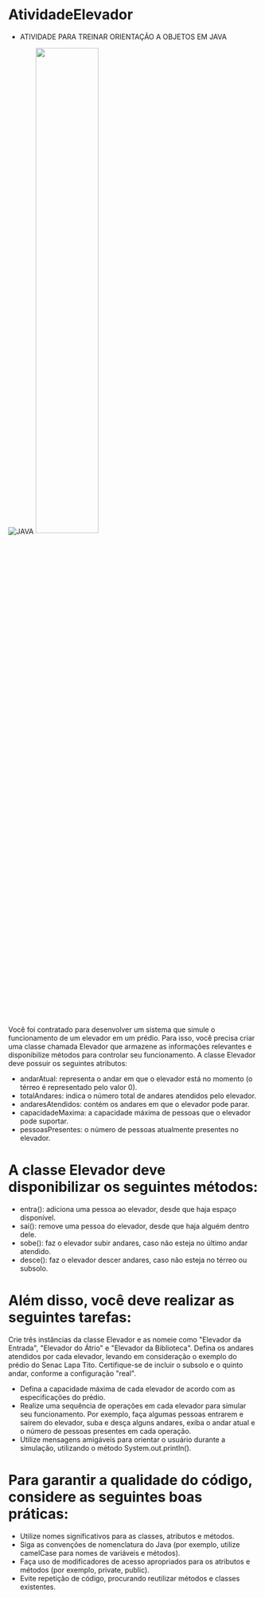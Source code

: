 # AtividadeElevador
- ATIVIDADE PARA TREINAR ORIENTAÇÃO A OBJETOS EM JAVA
 <img align="center" src="https://img.shields.io/badge/Java-ED8B00?style=for-the-badge&logo=java&logoColor=white" alt="JAVA">

 
  <img src="https://meuelevador.com/wp-content/uploads/2019/06/motor-do-elevador.jpg" width="50%">
  
Você foi contratado para desenvolver um sistema que simule o funcionamento de um elevador em um prédio. Para isso, você precisa criar uma classe chamada Elevador que armazene as informações relevantes e disponibilize métodos para controlar seu funcionamento.
A classe Elevador deve possuir os seguintes atributos:

- andarAtual: representa o andar em que o elevador está no momento (o térreo é representado pelo valor 0).
- totalAndares: indica o número total de andares atendidos pelo elevador.
- andaresAtendidos: contém os andares em que o elevador pode parar.
- capacidadeMaxima: a capacidade máxima de pessoas que o elevador pode suportar.
- pessoasPresentes: o número de pessoas atualmente presentes no elevador.
# A classe Elevador deve disponibilizar os seguintes métodos:

- entra(): adiciona uma pessoa ao elevador, desde que haja espaço disponível.
- sai(): remove uma pessoa do elevador, desde que haja alguém dentro dele.
- sobe(): faz o elevador subir andares, caso não esteja no último andar atendido.
- desce(): faz o elevador descer andares, caso não esteja no térreo ou subsolo.
# Além disso, você deve realizar as seguintes tarefas:

Crie três instâncias da classe Elevador e as nomeie como "Elevador da Entrada", "Elevador do Átrio" e "Elevador da Biblioteca".
Defina os andares atendidos por cada elevador, levando em consideração o exemplo do prédio do Senac Lapa Tito. Certifique-se de incluir o subsolo e o quinto andar, conforme a configuração "real".
- Defina a capacidade máxima de cada elevador de acordo com as especificações do prédio.
- Realize uma sequência de operações em cada elevador para simular seu funcionamento. Por exemplo, faça algumas pessoas entrarem e saírem do elevador, suba e desça alguns andares, exiba o andar atual e o número de pessoas presentes em cada operação.
- Utilize mensagens amigáveis para orientar o usuário durante a simulação, utilizando o método System.out.println().
# Para garantir a qualidade do código, considere as seguintes boas práticas:

- Utilize nomes significativos para as classes, atributos e métodos.
- Siga as convenções de nomenclatura do Java (por exemplo, utilize camelCase para nomes de variáveis e métodos).
- Faça uso de modificadores de acesso apropriados para os atributos e métodos (por exemplo, private, public).
- Evite repetição de código, procurando reutilizar métodos e classes existentes.
